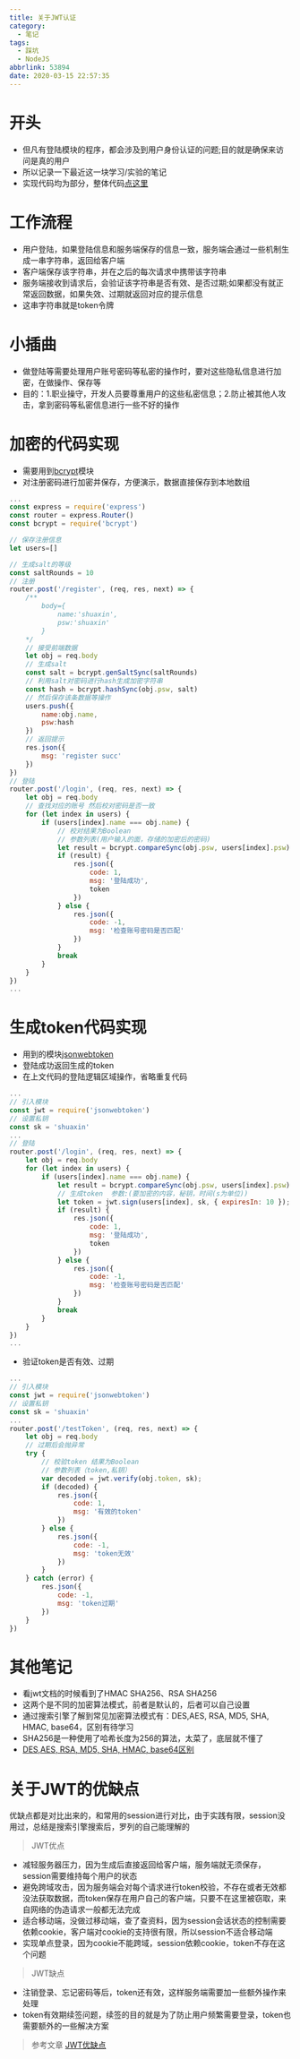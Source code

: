 ```yaml
---
title: 关于JWT认证
category:
  - 笔记
tags:
  - 踩坑
  - NodeJS
abbrlink: 53894
date: 2020-03-15 22:57:35
---
```


# 开头
- 但凡有登陆模块的程序，都会涉及到用户身份认证的问题;目的就是确保来访问是真的用户
- 所以记录一下最近这一块学习/实验的笔记
- 实现代码均为部分，整体代码[点这里](https://github.com/SHUAXINDIARY/NodeStudyNotes/tree/master/loginByExpress)

# 工作流程
- 用户登陆，如果登陆信息和服务端保存的信息一致，服务端会通过一些机制生成一串字符串，返回给客户端
- 客户端保存该字符串，并在之后的每次请求中携带该字符串
- 服务端接收到请求后，会验证该字符串是否有效、是否过期;如果都没有就正常返回数据，如果失效、过期就返回对应的提示信息
- 这串字符串就是token令牌

# 小插曲
- 做登陆等需要处理用户账号密码等私密的操作时，要对这些隐私信息进行加密，在做操作、保存等 
- 目的：1.职业操守，开发人员要尊重用户的这些私密信息；2.防止被其他人攻击，拿到密码等私密信息进行一些不好的操作

# 加密的代码实现
- 需要用到[bcrypt](https://github.com/kelektiv/node.bcrypt.js)模块
- 对注册密码进行加密并保存，方便演示，数据直接保存到本地数组
```js
...
const express = require('express')
const router = express.Router()
const bcrypt = require('bcrypt')

// 保存注册信息
let users=[]

// 生成salt的等级  
const saltRounds = 10
// 注册
router.post('/register', (req, res, next) => {
    /**
        body={
            name:'shuaxin',
            psw:'shuaxin'
        }
    */
    // 接受前端数据
    let obj = req.body
    // 生成salt
    const salt = bcrypt.genSaltSync(saltRounds)
    // 利用salt对密码进行hash生成加密字符串
    const hash = bcrypt.hashSync(obj.psw, salt)
    // 然后保存该条数据等操作
    users.push({
        name:obj.name,
        psw:hash
    })
    // 返回提示
    res.json({
        msg: 'register succ'
    })
})
// 登陆
router.post('/login', (req, res, next) => {
    let obj = req.body
    // 查找对应的账号 然后校对密码是否一致
    for (let index in users) {
        if (users[index].name === obj.name) {
            // 校对结果为Boolean
            // 参数列表(用户输入的面，存储的加密后的密码)
            let result = bcrypt.compareSync(obj.psw, users[index].psw)
            if (result) {
                res.json({
                    code: 1,
                    msg: '登陆成功',
                    token
                })
            } else {
                res.json({
                    code: -1,
                    msg: '检查账号密码是否匹配'
                })
            }
            break
        }
    }
})
...
```

# 生成token代码实现
- 用到的模块[jsonwebtoken](https://github.com/auth0/node-jsonwebtoken)
- 登陆成功返回生成的token
- 在上文代码的登陆逻辑区域操作，省略重复代码
```js
...
// 引入模块
const jwt = require('jsonwebtoken')
// 设置私钥
const sk = 'shuaxin'
...
// 登陆
router.post('/login', (req, res, next) => {
    let obj = req.body
    for (let index in users) {
        if (users[index].name === obj.name) {
            let result = bcrypt.compareSync(obj.psw, users[index].psw)
            // 生成token  参数:(要加密的内容，秘钥，时间(s为单位))
            let token = jwt.sign(users[index], sk, { expiresIn: 10 });
            if (result) {
                res.json({
                    code: 1,
                    msg: '登陆成功',
                    token
                })
            } else {
                res.json({
                    code: -1,
                    msg: '检查账号密码是否匹配'
                })
            }
            break
        }
    }
})
...
```
- 验证token是否有效、过期
```js
...
// 引入模块
const jwt = require('jsonwebtoken')
// 设置私钥
const sk = 'shuaxin'
...
router.post('/testToken', (req, res, next) => {
    let obj = req.body
    // 过期后会抛异常 
    try {
        // 校验token 结果为Boolean
        // 参数列表（token,私钥）
        var decoded = jwt.verify(obj.token, sk);
        if (decoded) {
            res.json({
                code: 1,
                msg: '有效的token'
            })
        } else {
            res.json({
                code: -1,
                msg: 'token无效'
            })
        }
    } catch (error) {
        res.json({
            code: -1,
            msg: 'token过期'
        })
    }
})
```

# 其他笔记
- 看jwt文档的时候看到了HMAC SHA256、RSA SHA256
- 这两个是不同的加密算法模式，前者是默认的，后者可以自己设置
- 通过搜索引擎了解到常见加密算法模式有：DES,AES, RSA, MD5, SHA, HMAC, base64，区别有待学习
- SHA256是一种使用了哈希长度为256的算法，太菜了，底层就不懂了
- [DES,AES, RSA, MD5, SHA, HMAC, base64区别](https://www.jianshu.com/p/567071aadc42)

# 关于JWT的优缺点
优缺点都是对比出来的，和常用的session进行对比，由于实践有限，session没用过，总结是搜索引擎搜索后，罗列的自己能理解的

>JWT优点
- 减轻服务器压力，因为生成后直接返回给客户端，服务端就无须保存，session需要维持每个用户的状态
- 避免跨域攻击，因为服务端会对每个请求进行token校验，不存在或者无效都没法获取数据，而token保存在用户自己的客户端，只要不在这里被窃取，来自网络的伪造请求一般都无法完成
- 适合移动端，没做过移动端，查了查资料，因为session会话状态的控制需要依赖cookie，客户端对cookie的支持很有限，所以session不适合移动端
- 实现单点登录，因为cookie不能跨域，session依赖cookie，token不存在这个问题

>JWT缺点
- 注销登录、忘记密码等后，token还有效，这样服务端需要加一些额外操作来处理
- token有效期续签问题，续签的目的就是为了防止用户频繁需要登录，token也需要额外的一些解决方案

>参考文章
[JWT优缺点](https://zhuanlan.zhihu.com/p/85873228)